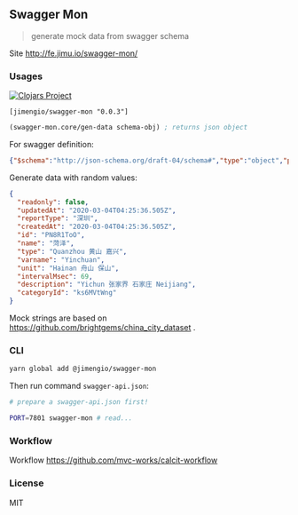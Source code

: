
Swagger Mon
----

> generate mock data from swagger schema


Site http://fe.jimu.io/swagger-mon/

### Usages

[![Clojars Project](https://img.shields.io/clojars/v/jimengio/swagger-mon.svg)](https://clojars.org/jimengio/swagger-mon)

```edn
[jimengio/swagger-mon "0.0.3"]
```

```clojure
(swagger-mon.core/gen-data schema-obj) ; returns json object
```

For swagger definition:

```json
{"$schema":"http://json-schema.org/draft-04/schema#","type":"object","properties":{"id":{"type":"string"},"categoryId":{"type":"string"},"name":{"type":"string"},"varname":{"type":"string"},"type":{"type":"string"},"unit":{"type":"string"},"readonly":{"type":"boolean"},"reportType":{"type":"string"},"intervalMsec":{"type":"number"},"description":{"type":"string"},"createdAt":{"type":"string"},"updatedAt":{"type":"string"}}}
```

Generate data with random values:

```json
{
  "readonly": false,
  "updatedAt": "2020-03-04T04:25:36.505Z",
  "reportType": "深圳",
  "createdAt": "2020-03-04T04:25:36.505Z",
  "id": "PN8R1ToO",
  "name": "菏泽",
  "type": "Quanzhou 黄山 嘉兴",
  "varname": "Yinchuan",
  "unit": "Hainan 舟山 保山",
  "intervalMsec": 69,
  "description": "Yichun 张家界 石家庄 Neijiang",
  "categoryId": "ks6MVtWng"
}
```

Mock strings are based on https://github.com/brightgems/china_city_dataset .

### CLI

```bash
yarn global add @jimengio/swagger-mon
```

Then run command `swagger-api.json`:

```bash
# prepare a swagger-api.json first!

PORT=7801 swagger-mon # read...
```

### Workflow

Workflow https://github.com/mvc-works/calcit-workflow

### License

MIT
